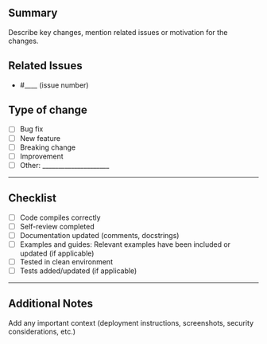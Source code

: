 ## Summary

Describe key changes, mention related issues or motivation for the changes.

## Related Issues
- #____ (issue number)

## Type of change

- [ ] Bug fix
- [ ] New feature
- [ ] Breaking change
- [ ] Improvement
- [ ] Other: _____________________

---

## Checklist

- [ ] Code compiles correctly
- [ ] Self-review completed
- [ ] Documentation updated (comments, docstrings)
- [ ] Examples and guides: Relevant examples have been included or updated (if applicable)
- [ ] Tested in clean environment
- [ ] Tests added/updated (if applicable)

---

## Additional Notes

Add any important context (deployment instructions, screenshots, security considerations, etc.)
